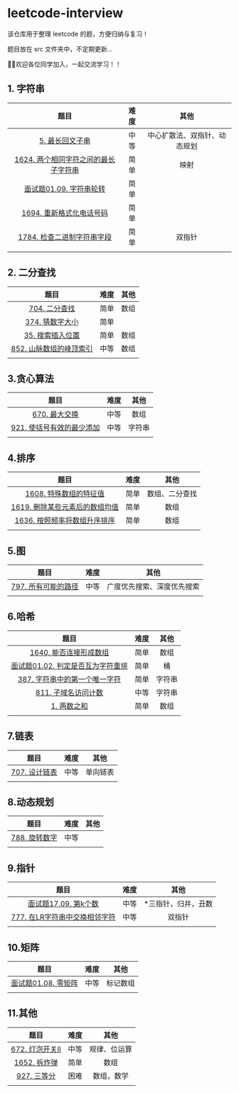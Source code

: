 # leetcode-interview

该仓库用于整理 leetcode 的题，方便归纳与复习！

题目放在 src 文件夹中，不定期更新...

👏👏欢迎各位同学加入，一起交流学习！！

## 1. 字符串

|                             题目                             | 难度 |             其他             |
| :----------------------------------------------------------: | :--: | :--------------------------: |
| [5. 最长回文子串](https://github.com/fwr220807/leetcode-interview/blob/main/src/0005.最长回文子串.md) | 中等 | 中心扩散法、双指针、动态规划 |
| [1624. 两个相同字符之间的最长子字符串](https://github.com/fwr220807/leetcode-interview/blob/main/src/1624.两个相同字符之间的最长子字符串.md) | 简单 |             映射             |
| [面试题01.09. 字符串轮转](https://github.com/fwr220807/leetcode-interview/blob/main/src/面试题01.09.字符串轮转.md) | 简单 |                              |
| [1694. 重新格式化电话号码](https://github.com/fwr220807/leetcode-interview/blob/main/src/1694.重新格式化电话号码.md) | 简单 |                              |
| [1784. 检查二进制字符串字段](https://github.com/fwr220807/leetcode-interview/blob/main/src/1784.检查二进制字符串字段.md) | 简单 |            双指针            |
|                                                              |      |                              |

## 2. 二分查找

|                             题目                             | 难度 | 其他 |
| :----------------------------------------------------------: | :--: | :--: |
| [704. 二分查找](https://github.com/fwr220807/leetcode-interview/blob/main/src/0704.二分查找.md) | 简单 | 数组 |
| [374. 猜数字大小](https://github.com/fwr220807/leetcode-interview/blob/main/src/0374.猜数字大小.md) | 简单 |      |
| [35. 搜索插入位置](https://github.com/fwr220807/leetcode-interview/blob/main/src/0035.搜索插入位置.md) | 简单 | 数组 |
| [852. 山脉数组的峰顶索引](https://github.com/fwr220807/leetcode-interview/blob/main/src/0852.山脉数组的峰顶索引.md) | 中等 | 数组 |
|                                                              |      |      |

## 3.贪心算法

|                             题目                             | 难度 |  其他  |
| :----------------------------------------------------------: | :--: | :----: |
| [670. 最大交换](https://github.com/fwr220807/leetcode-interview/blob/main/src/0670.最大交换.md) | 中等 |  数组  |
| [921. 使括号有效的最少添加](https://github.com/fwr220807/leetcode-interview/blob/main/src/0921.使括号有效的最少添加.md) | 中等 | 字符串 |
|                                                              |      |        |

## 4.排序

|                             题目                             | 难度 |      其他      |
| :----------------------------------------------------------: | :--: | :------------: |
| [1608. 特殊数组的特征值](https://github.com/fwr220807/leetcode-interview/blob/main/src/1608.特殊数组的特征值.md) | 简单 | 数组、二分查找 |
| [1619. 删除某些元素后的数组均值](https://github.com/fwr220807/leetcode-interview/blob/main/src/1619.删除某些元素后的数组均值.md) | 简单 |      数组      |
| [1636. 按照频率将数组升序排序](https://github.com/fwr220807/leetcode-interview/blob/main/src/1636.按照频率将数组升序排序.md) | 简单 |      数组      |
|                                                              |      |                |

## 5.图

|                             题目                             | 难度 |            其他            |
| :----------------------------------------------------------: | :--: | :------------------------: |
| [797. 所有可能的路径](https://github.com/fwr220807/leetcode-interview/blob/main/src/0797.所有可能的路径.md) | 中等 | 广度优先搜索、深度优先搜索 |
|                                                              |      |                            |

## 6.哈希

|                             题目                             | 难度 |  其他  |
| :----------------------------------------------------------: | :--: | :----: |
| [1640. 能否连接形成数组](https://github.com/fwr220807/leetcode-interview/blob/main/src/1640.能否连接形成数组.md) | 简单 |  数组  |
| [面试题01.02. 判定是否互为字符重排](https://github.com/fwr220807/leetcode-interview/blob/main/src/面试题01.02.判定是否互为字符重排.md) | 简单 |   桶   |
| [387. 字符串中的第一个唯一字符](https://github.com/fwr220807/leetcode-interview/blob/main/src/0387.字符串中的第一个唯一字符.md) | 简单 | 字符串 |
| [811. 子域名访问计数](https://github.com/fwr220807/leetcode-interview/blob/main/src/0811.子域名访问计数.md) | 中等 | 字符串 |
| [1. 两数之和](https://github.com/fwr220807/leetcode-interview/blob/main/src/0001.两数之和.md) | 简单 |  数组  |
|                                                              |      |        |

## 7.链表

|                             题目                             | 难度 |   其他   |
| :----------------------------------------------------------: | :--: | :------: |
| [707. 设计链表](https://github.com/fwr220807/leetcode-interview/blob/main/src/0707.设计链表.md) | 中等 | 单向链表 |
|                                                              |      |          |

## 8.动态规划

|                             题目                             | 难度 | 其他 |
| :----------------------------------------------------------: | :--: | :--: |
| [788. 旋转数字](https://github.com/fwr220807/leetcode-interview/blob/main/src/0788.旋转数字.md) | 中等 |      |
|                                                              |      |      |

## 9.指针

|                             题目                             | 难度 |        其他         |
| :----------------------------------------------------------: | :--: | :-----------------: |
| [面试题17.09. 第k个数](https://github.com/fwr220807/leetcode-interview/blob/main/src/面试题17.09.第k个数.md) | 中等 | *三指针，归并，丑数 |
| [777. 在LR字符串中交换相邻字符](https://github.com/fwr220807/leetcode-interview/blob/main/src/0777.在LR字符串中交换相邻字符.md) | 中等 |       双指针        |
|                                                              |      |                     |

## 10.矩阵

|                             题目                             | 难度 |   其他   |
| :----------------------------------------------------------: | :--: | :------: |
| [面试题01.08. 零矩阵](https://github.com/fwr220807/leetcode-interview/blob/main/src/面试题01.08.零矩阵.md) | 中等 | 标记数组 |
|                                                              |      |          |

## 11.其他

|                             题目                             | 难度 |     其他     |
| :----------------------------------------------------------: | :--: | :----------: |
| [672. 灯泡开关Ⅱ](https://github.com/fwr220807/leetcode-interview/blob/main/src/0672.灯泡开关Ⅱ.md) | 中等 | 规律、位运算 |
| [1652. 拆炸弹](https://github.com/fwr220807/leetcode-interview/blob/main/src/1652.拆炸弹.md) | 简单 |     数组     |
| [927. 三等分](https://github.com/fwr220807/leetcode-interview/blob/main/src/0927.三等分.md) | 困难 |  数组，数学  |
|                                                              |      |              |

